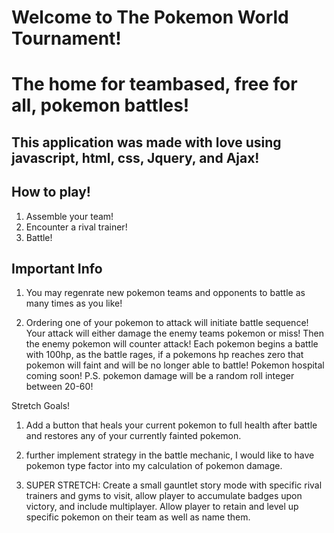# Welcome to The Pokemon World Tournament!

# The home for teambased, free for all, pokemon battles!

## This application was made with love using javascript, html, css, Jquery, and Ajax!

## How to play!

1. Assemble your team!
2. Encounter a rival trainer!
3. Battle!

## Important Info

1. You may regenrate new pokemon teams and opponents to battle as many times as you like!

2. Ordering one of your pokemon to attack will initiate battle sequence! Your attack will either damage the enemy teams pokemon or miss! Then the enemy pokemon will counter attack! Each pokemon begins a battle with 100hp, as the battle rages, if a pokemons hp reaches zero that pokemon will faint and will be no longer able to battle! Pokemon hospital coming soon! P.S. pokemon damage will be a random roll integer between 20-60!

Stretch Goals!

1. Add a button that heals your current pokemon to full health after battle and restores any of your currently fainted pokemon.

2. further implement strategy in the battle mechanic, I would like to have pokemon type factor into my calculation of pokemon damage.

3. SUPER STRETCH: Create a small gauntlet story mode with specific rival trainers and gyms to visit, allow player to accumulate badges upon victory, and include multiplayer. Allow player to retain and level up specific pokemon on their team as well as name them.